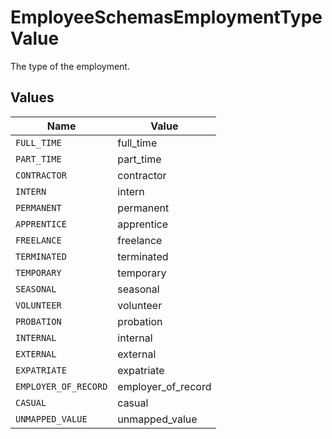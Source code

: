 # EmployeeSchemasEmploymentTypeValue

The type of the employment.


## Values

| Name                 | Value                |
| -------------------- | -------------------- |
| `FULL_TIME`          | full_time            |
| `PART_TIME`          | part_time            |
| `CONTRACTOR`         | contractor           |
| `INTERN`             | intern               |
| `PERMANENT`          | permanent            |
| `APPRENTICE`         | apprentice           |
| `FREELANCE`          | freelance            |
| `TERMINATED`         | terminated           |
| `TEMPORARY`          | temporary            |
| `SEASONAL`           | seasonal             |
| `VOLUNTEER`          | volunteer            |
| `PROBATION`          | probation            |
| `INTERNAL`           | internal             |
| `EXTERNAL`           | external             |
| `EXPATRIATE`         | expatriate           |
| `EMPLOYER_OF_RECORD` | employer_of_record   |
| `CASUAL`             | casual               |
| `UNMAPPED_VALUE`     | unmapped_value       |